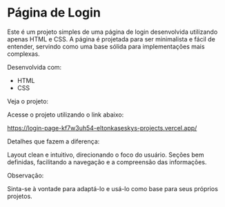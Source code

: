 # Página de Login

Este é um projeto simples de uma página de login desenvolvida utilizando apenas HTML e CSS. A página é projetada para ser minimalista e fácil de entender, servindo como uma base sólida para implementações mais complexas.

Desenvolvida com:

- HTML
- CSS

Veja o projeto:

Acesse o projeto utilizando o link abaixo:

https://login-page-kf7w3uh54-eltonkaseskys-projects.vercel.app/

Detalhes que fazem a diferença:

Layout clean e intuitivo, direcionando o foco do usuário.
Seções bem definidas, facilitando a navegação e a compreensão das informações.

Observação:

Sinta-se à vontade para adaptá-lo e usá-lo como base para seus próprios projetos.
